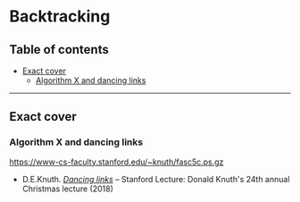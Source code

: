 # Backtracking

## Table of contents

* [Exact cover](#exact_cover)
	* [Algorithm X and dancing links](#algorithms_x_and_dancing_links)
---

## Exact cover

### Algorithm X and dancing links

https://www-cs-faculty.stanford.edu/~knuth/fasc5c.ps.gz

* D.E.Knuth. [*Dancing links*](https://www.youtube.com/watch?v=_cR9zDlvP88) &ndash; Stanford Lecture: Donald Knuth's 24th annual Christmas lecture (2018)

<!--
https://www.cl.cam.ac.uk/~mr10/backtrk.pdf
-->
